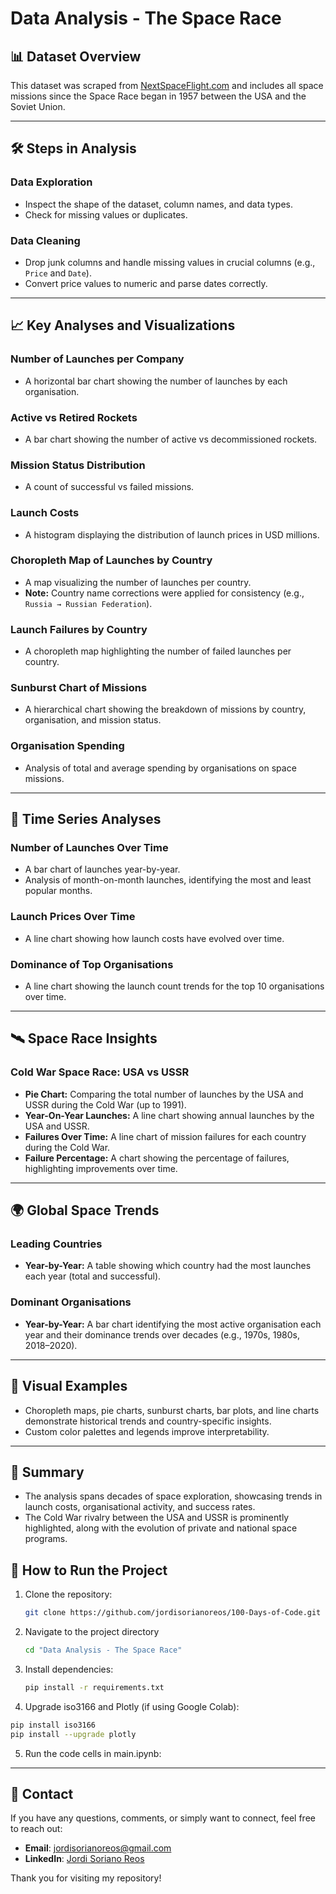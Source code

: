 # Data Analysis - The Space Race

## 📊 Dataset Overview
This dataset was scraped from [NextSpaceFlight.com](https://nextspaceflight.com/launches/past/?page=1) and includes all space missions since the Space Race began in 1957 between the USA and the Soviet Union.

---

## 🛠️ Steps in Analysis

### Data Exploration
- Inspect the shape of the dataset, column names, and data types.
- Check for missing values or duplicates.

### Data Cleaning
- Drop junk columns and handle missing values in crucial columns (e.g., `Price` and `Date`).
- Convert price values to numeric and parse dates correctly.

---

## 📈 Key Analyses and Visualizations

### Number of Launches per Company
- A horizontal bar chart showing the number of launches by each organisation.

### Active vs Retired Rockets
- A bar chart showing the number of active vs decommissioned rockets.

### Mission Status Distribution
- A count of successful vs failed missions.

### Launch Costs
- A histogram displaying the distribution of launch prices in USD millions.

### Choropleth Map of Launches by Country
- A map visualizing the number of launches per country.
- **Note:** Country name corrections were applied for consistency (e.g., `Russia → Russian Federation`).

### Launch Failures by Country
- A choropleth map highlighting the number of failed launches per country.

### Sunburst Chart of Missions
- A hierarchical chart showing the breakdown of missions by country, organisation, and mission status.

### Organisation Spending
- Analysis of total and average spending by organisations on space missions.

---

## 📅 Time Series Analyses

### Number of Launches Over Time
- A bar chart of launches year-by-year.
- Analysis of month-on-month launches, identifying the most and least popular months.

### Launch Prices Over Time
- A line chart showing how launch costs have evolved over time.

### Dominance of Top Organisations
- A line chart showing the launch count trends for the top 10 organisations over time.

---

## 🛰️ Space Race Insights

### Cold War Space Race: USA vs USSR
- **Pie Chart:** Comparing the total number of launches by the USA and USSR during the Cold War (up to 1991).
- **Year-On-Year Launches:** A line chart showing annual launches by the USA and USSR.
- **Failures Over Time:** A line chart of mission failures for each country during the Cold War.
- **Failure Percentage:** A chart showing the percentage of failures, highlighting improvements over time.

---

## 🌍 Global Space Trends

### Leading Countries
- **Year-by-Year:** A table showing which country had the most launches each year (total and successful).

### Dominant Organisations
- **Year-by-Year:** A bar chart identifying the most active organisation each year and their dominance trends over decades (e.g., 1970s, 1980s, 2018–2020).

---

## 🎨 Visual Examples
- Choropleth maps, pie charts, sunburst charts, bar plots, and line charts demonstrate historical trends and country-specific insights.
- Custom color palettes and legends improve interpretability.

---

## 🚀 Summary
- The analysis spans decades of space exploration, showcasing trends in launch costs, organisational activity, and success rates.
- The Cold War rivalry between the USA and USSR is prominently highlighted, along with the evolution of private and national space programs.
## 📂 How to Run the Project
1. Clone the repository:
   ```bash
   git clone https://github.com/jordisorianoreos/100-Days-of-Code.git
   ```
2. Navigate to the project directory
   ```bash
   cd "Data Analysis - The Space Race"
   ```
3. Install dependencies:
   ```bash
   pip install -r requirements.txt
   ```
4. Upgrade iso3166 and Plotly (if using Google Colab):
  ```bash
  pip install iso3166
  pip install --upgrade plotly
  ```
5. Run the code cells in main.ipynb:

---

## 📧 Contact

If you have any questions, comments, or simply want to connect, feel free to reach out:

- **Email**: [jordisorianoreos@gmail.com](mailto:jordisorianoreos@gmail.com)
- **LinkedIn**: [Jordi Soriano Reos](https://www.linkedin.com/in/jordi-soriano-reos/)

Thank you for visiting my repository!
